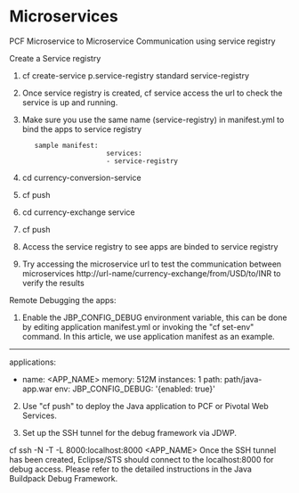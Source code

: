 # Microservices
PCF Microservice to Microservice Communication using service registry


Create a Service registry
1. cf create-service p.service-registry standard service-registry

2. Once service registry is created, cf service <service-name> access the url  to check the service is up and running.

3. Make sure you use the same name (service-registry) in manifest.yml to bind the apps to service registry

          sample manifest:  
                            services:
                            - service-registry
            
4. cd currency-conversion-service 
5. cf push
6. cd currency-exchange service
7. cf push
8. Access the service registry to see apps are binded to service registry 
9. Try accessing the microservice url to test the communication between microservices
http://url-name/currency-exchange/from/USD/to/INR to verify the results



Remote Debugging the apps:

 1. Enable the JBP_CONFIG_DEBUG environment variable, this can be done by editing application manifest.yml or invoking the "cf set-env" command. In this article, we use application manifest as an example.

---
applications:
- name: <APP_NAME>
 memory: 512M
 instances: 1
 path: path/java-app.war
 env:
   JBP_CONFIG_DEBUG: '{enabled: true}'
2. Use "cf push" to deploy the Java application to PCF or Pivotal Web Services.

3. Set up the SSH tunnel for the debug framework via JDWP. 

cf ssh -N -T -L 8000:localhost:8000 <APP_NAME>
Once the SSH tunnel has been created, Eclipse/STS should connect to the localhost:8000 for debug access. Please refer to the detailed instructions in the Java Buildpack Debug Framework.
